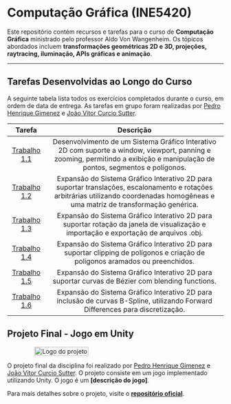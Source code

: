 # Computação Gráfica (INE5420)

Este repositório contém recursos e tarefas para o curso de **Computação Gráfica** ministrado pelo professor Aldo Von Wangenheim. Os tópicos abordados incluem **transformações geométricas 2D e 3D, projeções, raytracing, iluminação, APIs gráficas e animação**.

---

## Tarefas Desenvolvidas ao Longo do Curso

A seguinte tabela lista todos os exercícios completados durante o curso, em ordem de data de entrega. As tarefas em grupo foram realizadas por [Pedro Henrique Gimenez](https://github.com/pehqge) e [João Vitor Curcio Sutter](https://github.com/JVSutter).

|      Tarefa      |        Descrição         | 
| :--------------: | :----------------------: | 
| [Trabalho 1.1](https://github.com/JVSutter/computacao-grafica/releases/tag/trabalho-1.1) | Desenvolvimento de um Sistema Gráfico Interativo 2D com suporte a window, viewport, panning e zooming, permitindo a exibição e manipulação de pontos, segmentos e polígonos. | 
| [Trabalho 1.2](https://github.com/JVSutter/computacao-grafica/releases/tag/trabalho-1.2) | Expansão do Sistema Gráfico Interativo 2D para suportar translações, escalonamento e rotações arbitrárias utilizando coordenadas homogêneas e uma matriz de transformação genérica.  |
| [Trabalho 1.3](https://github.com/JVSutter/computacao-grafica/releases/tag/trabalho-1.3) | Expansão do Sistema Gráfico Interativo 2D para suportar rotação da janela de visualização e importação e exportação de arquivos .obj.  |
| [Trabalho 1.4](https://github.com/JVSutter/computacao-grafica/releases/tag/trabalho-1.4) | Expansão do Sistema Gráfico Interativo 2D para suportar clipping de polígonos e criação de polígonos aramados ou preenchidos.  |
| [Trabalho 1.5](https://github.com/JVSutter/computacao-grafica/releases/tag/trabalho-1.5) | Expansão do Sistema Gráfico Interativo 2D para suportar curvas de Bézier com blending functions.  |
| [Trabalho 1.6](https://github.com/JVSutter/computacao-grafica/releases/tag/trabalho-1.6) | Expansão do Sistema Gráfico Interativo 2D para inclusão de curvas B-Spline, utilizando Forward Differences para discretização.  |

## Projeto Final - Jogo em Unity

<div align="center">
    <div style="display: flex; align-items: center;">
        <img src="[URL do Logo do Projeto]" alt="Logo do projeto" width="50%" style="align-self: center;">
    </div>
    <p></p>
    <p></p>
</div>

O projeto final da disciplina foi realizado por [Pedro Henrique Gimenez](https://github.com/pehqge) e [João Vitor Curcio Sutter](https://github.com/JVSutter). O projeto consiste em um jogo implementado utilizando Unity. O jogo é um **[descrição do jogo]**.

Para mais detalhes sobre o projeto, visite o **[repositório oficial](https://github.com/)**.
